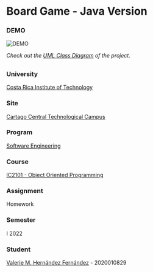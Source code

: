 # Board Game - Java Version

### DEMO
![DEMO](https://github.com/valeriehernandez-7/Board-Game/blob/java-version/docs/DEMO.gif)

_Check out the [UML Class Diagram](https://github.com/valeriehernandez-7/Board-Game/blob/java-version/docs/UML.png) of the project._

##

### University
[Costa Rica Institute of Technology](https://www.tec.ac.cr/)

### Site
[Cartago Central Technological Campus](https://www.tec.ac.cr/ubicaciones/campus-tecnologico-central-cartago)

### Program
[Software Engineering](https://www.tec.ac.cr/programas-academicos/bachillerato-ingenieria-computacion)

### Course
[IC2101 - Object Oriented Programming](https://www.tec.ac.cr/planes-estudio/bachillerato-ingenieria-computacion)

### Assignment
Homework

### Semester
I 2022

### Student
[Valerie M. Hernández Fernández](https://github.com/valeriehernandez-7) - 2020010829
